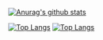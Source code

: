 [![Anurag's github stats](https://github-readme-stats.vercel.app/api?username=mizix&count_private=true&show_icons=true)](https://github.com/anuraghazra/github-readme-stats)

[![Top Langs](https://github-readme-stats.vercel.app/api/top-langs/?username=mizix)](https://github.com/anuraghazra/github-readme-stats)
[![Top Langs](https://github-readme-stats.vercel.app/api/top-langs/?username=mizix)](https://github.com/anuraghazra/github-readme-stats)



